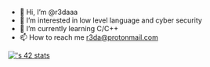 - 👋 Hi, I’m @r3daaa
- 👀 I’m interested in low level language and cyber security
- 🌱 I’m currently learning C/C++
- 📫 How to reach me r3da@protonmail.com

<!---
r3daaa/r3daaa is a ✨ special ✨ repository because its `README.md` (this file) appears on your GitHub profile.
You can click the Preview link to take a look at your changes.
--->

[![<username>'s 42 stats](https://badge.mediaplus.ma/binary/rrakman)](https://github.com/oakoudad/badge42)
